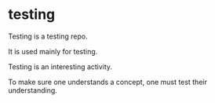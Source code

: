 testing
=======
Testing is a testing repo.

It is used mainly for testing.

Testing is an interesting activity.

To make sure one understands a concept, one must test their understanding.
